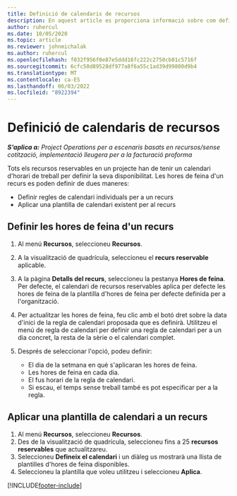 ```yaml
---
title: Definició de calendaris de recursos
description: En aquest article es proporciona informació sobre com definir els calendaris d'horaris de treball per als recursos al Project Operations.
author: ruhercul
ms.date: 10/05/2020
ms.topic: article
ms.reviewer: johnmichalak
ms.author: ruhercul
ms.openlocfilehash: f032f956f0e87e5ddd16fc222c2750cb01c5716f
ms.sourcegitcommit: 6cfc50d89528df977a8f6a55c1ad39d99800d9b4
ms.translationtype: MT
ms.contentlocale: ca-ES
ms.lasthandoff: 06/03/2022
ms.locfileid: "8922394"
---
```

# <a name="define-resource-calendars"></a>Definició de calendaris de recursos

_**S'aplica a:** Project Operations per a escenaris basats en recursos/sense cotització, implementació lleugera per a la facturació proforma_

Tots els recursos reservables en un projecte han de tenir un calendari d'horari de treball per definir la seva disponibilitat. Les hores de feina d'un recurs es poden definir de dues maneres: 

   - Definir regles de calendari individuals per a un recurs
   - Aplicar una plantilla de calendari existent per al recurs

## <a name="define-a-resources-working-hours"></a>Definir les hores de feina d'un recurs

1. Al menú **Recursos**, seleccioneu **Recursos**.
2. A la visualització de quadrícula, seleccioneu el **recurs reservable** aplicable.
3. A la pàgina **Detalls del recurs**, seleccioneu la pestanya **Hores de feina**. Per defecte, el calendari de recursos reservables aplica per defecte les hores de feina de la plantilla d'hores de feina per defecte definida per a l'organització.
4. Per actualitzar les hores de feina, feu clic amb el botó dret sobre la data d'inici de la regla de calendari proposada que es definirà. Utilitzeu el menú de regla de calendari per definir una regla de calendari per a un dia concret, la resta de la sèrie o el calendari complet.
5. Després de seleccionar l'opció, podeu definir:

    - El dia de la setmana en què s'aplicaran les hores de feina.
    - Les hores de feina en cada dia.
    - El fus horari de la regla de calendari.
    - Si escau, el temps sense treball també es pot especificar per a la regla.

## <a name="applying-a-calendar-template-to-a-resource"></a>Aplicar una plantilla de calendari a un recurs

1. Al menú **Recursos**, seleccioneu **Recursos**.
2. Des de la visualització de quadrícula, seleccioneu fins a 25 **recursos reservables** que actualitzareu.
3. Seleccioneu **Defineix el calendari** i un diàleg us mostrarà una llista de plantilles d'hores de feina disponibles.
4. Seleccioneu la plantilla que voleu utilitzeu i seleccioneu **Aplica**.


[!INCLUDE[footer-include](../includes/footer-banner.md)]